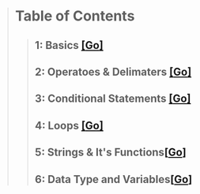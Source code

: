 <!-- <style>
  #table-of-contents {
    background-color: gray;
    padding: 10px;
    border-radius: 10px;
    display:'flex';
    align-items:'center';
    justify-content:'center';
    padding-left:80px;
  }

  #table-of-contents {
    text-align:'center';
    color: white;
    font-size:50px;
    font-weight:400;
  }
h2{
    text-decoration:none;
    color:white;
  }
</style> -->

> # Table of Contents
>> ## 1: Basics [[__Go__]]()
>>## 2: Operatoes & Delimaters [[__Go__]]()
>>## 3: Conditional Statements [[__Go__]]()
>>## 4: Loops [[__Go__]]()
>>## 5: Strings & It's Functions[[__Go__]]()
>>## 6: Data Type and Variables[[__Go__]]()



